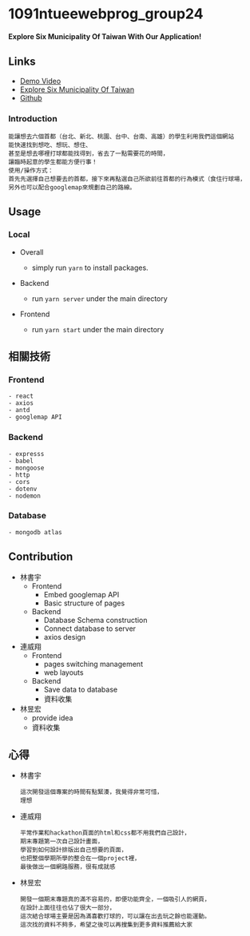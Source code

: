 # 1091ntueewebprog_group24
#### Explore Six Municipality Of Taiwan With Our Application!
## Links
* [Demo Video](https://youtu.be/hy1TVrDzkAU)
* [Explore Six Municipality Of Taiwan](https://dogsc729.github.io/1091ntueewebprog_group24/)
* [Github](https://github.com/dogsc729/1091ntueewebprog_group24)

### Introduction
    能讓想去六個首都（台北、新北、桃園、台中、台南、高雄）的學生利用我們這個網站
    能快速找到想吃、想玩、想住、
    甚至是想去哪裡打球都能找得到，省去了一點需要花的時間，
    讓臨時起意的學生都能方便行事！
    使用/操作方式：
    首先先選擇自己想要去的首都，接下來再點選自己所欲前往首都的行為模式（食住行球場，
    另外也可以配合googlemap來規劃自己的路線。
## Usage
### Local
* Overall

    - simply run `yarn` to install packages.

* Backend

    - run `yarn server` under the main directory 

* Frontend
    - run `yarn start` under the main directory
## 相關技術
### Frontend
    - react
    - axios
    - antd
    - googlemap API
### Backend
    - expresss
    - babel
    - mongoose
    - http
    - cors
    - dotenv
    - nodemon

### Database
    - mongodb atlas
## Contribution
* 林書宇
    * Frontend
        * Embed googlemap API
        * Basic structure of pages
    * Backend
        * Database Schema construction
        * Connect database to server
        * axios design
* 連威翔
    * Frontend
        * pages switching management
        * web layouts
    * Backend
        * Save data to database
        * 資料收集
* 林昱宏
    * provide idea
    * 資料收集

## 心得
* 林書宇
    ```
    這次開發這個專案的時間有點緊湊，我覺得非常可惜，
    理想
    ```

* 連威翔
    ```
    平常作業和hackathon頁面的html和css都不用我們自己設計，
    期末專題第一次自己設計畫面，
    學習到如何設計排版出自己想要的頁面，
    也把整個學期所學的整合在一個project裡，
    最後做出一個網路服務，很有成就感
    ```
* 林昱宏
    ```
    開發一個期末專題真的滿不容易的，即便功能齊全，一個吸引人的網頁，
    在設計上面往往也佔了很大一部分，
    這次結合球場主要是因為滿喜歡打球的，可以讓在出去玩之餘也能運動。
    這次找的資料不夠多，希望之後可以再搜集到更多資料推薦給大家
    ```




